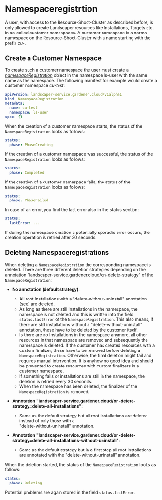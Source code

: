# Namespaceregistrtion

A user, with access to the Resource-Shoot-Cluster as described before, is only allowed to create Landscaper resources
like Installations, Targets etc. in so-called customer namespaces. A customer namespace is a normal namespace on the
Resource-Shoot-Cluster with a name starting with the prefix *cu-*.

## Create a Customer Namespace

To create such a customer namespace the user must create a
*[namespaceRegistration](../../pkg/apis/core/v1alpha1/types_namespaceregistration.go)* object in the namespace ls-user
with the same name as the namespace. The following manifest for example would create a customer namespace *cu-test*:

```yaml
apiVersion: landscaper-service.gardener.cloud/v1alpha1
kind: NamespaceRegistration
metadata:
  name: cu-test
  namespace: ls-user
spec: {}
```

When the creation of a customer namespace starts, the status of the `NamespaceRegistration` looks as follows:

```yaml
status:
  phase: PhaseCreating
```

If the creation of a customer namespace was successful, the status of the `NamespaceRegistration` looks as follows:

```yaml
status:
  phase: Completed
```

If the creation of a customer namespace fails, the status of the `NamespaceRegistration` looks as follows:

```yaml
status:
  phase: PhaseFailed
```

In case of an error, you find the last error also in the status section: 

```yaml
status:
  lastError: ...
```

If during the namespace creation a potentially sporadic error occurs, the creation operation is retried after 30 seconds. 

## Deleting Namespaceregistrations

When deleting a `NamespaceRegistration` the corresponding namespace is deleted. There are three different deletion 
strategies depending on the annotation "landscaper-service.gardener.cloud/on-delete-strategy" of the `NamespaceRegistration`:

- **No annotation (default strategy)**:
  - All root Installations with a "delete-without-uninstall" annotation 
    ([see](https://github.com/gardener/landscaper/blob/master/docs/usage/Annotations.md#delete-without-uninstall-annotation))
    are deleted.
  - As long as there are still Installations in the namespace, the namespace is not deleted and this is written
    into the field `status.lastError` of the `NamespaceRegistration`. This also means, if there are still installations 
    without a "delete-without-uninstall" annotation, these have to be deleted by the customer itself.
  - Is there are no Installations in the namespace anymore, all other resources in that namespace are removed and 
    subsequently the namespace is deleted. If the customer has created resources with a custom finalizer, these have to be
    removed before deleting a `NamespaceRegistration`. Otherwise, the final deletion might fail and requires manual
    intervention. It is anyhow no good idea and should be prevented to create resources with custom finalizers in
    a customer namespace.
  - If something fails or installations are still in the namespace, the deletion is retried every 30 seconds.
  - When the namespace has been deleted, the finalizer of the `NamespaceRegistration` is removed.

- **Annotation "landscaper-service.gardener.cloud/on-delete-strategy=delete-all-installations"**:
  - Same as the default strategy but all root installations are deleted instead of only those with a  
    "delete-without-uninstall" annotation.

- **Annotation "landscaper-service.gardener.cloud/on-delete-strategy=delete-all-installations-without-uninstall"**:
  - Same as the default strategy but in a first step all root installations are annotated with the 
    "delete-without-uninstall" annotation.

When the deletion started, the status of the `NamespaceRegistration` looks as follows:

```yaml
status:
  phase: Deleting
```

Potential problems are again stored in the field `status.lastError`. 